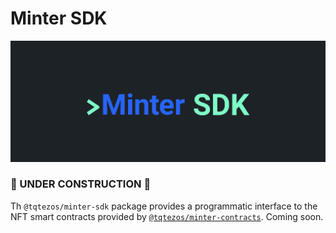 # Minter SDK


![Minter SDK header](/docs/mintersdkhead.png)

### 🚧 UNDER CONSTRUCTION 🚧

 Th `@tqtezos/minter-sdk` package provides a programmatic interface to the NFT smart contracts provided by [`@tqtezos/minter-contracts`](/packages/minter-contracts). Coming soon.
